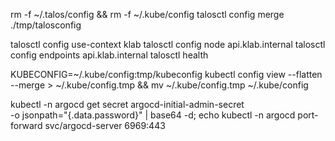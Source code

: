 rm -f ~/.talos/config && rm -f ~/.kube/config
talosctl config merge ./tmp/talosconfig

talosctl config use-context klab
talosctl config node api.klab.internal
talosctl config endpoints api.klab.internal
talosctl health

KUBECONFIG=~/.kube/config:tmp/kubeconfig kubectl config view --flatten --merge > ~/.kube/config.tmp && mv ~/.kube/config.tmp ~/.kube/config

kubectl -n argocd get secret argocd-initial-admin-secret \
 -o jsonpath="{.data.password}" | base64 -d; echo
kubectl -n argocd port-forward svc/argocd-server 6969:443
